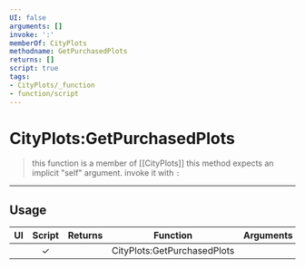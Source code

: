 ```yaml
---
UI: false
arguments: []
invoke: ':'
memberOf: CityPlots
methodname: GetPurchasedPlots
returns: []
script: true
tags:
- CityPlots/_function
- function/script
---
```

# CityPlots:GetPurchasedPlots
> this function is a member of [[CityPlots]]
> this method expects an implicit "self" argument. invoke it with `:`
-----
## Usage
|  UI | Script | Returns | Function | Arguments |
|:---:|:------:|-------:|:--------:|:---------|
| |✓||CityPlots:GetPurchasedPlots||

